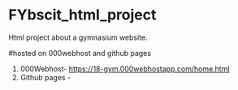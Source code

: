# FYbscit_html_project
Html project about a gymnasium website.

#hosted on 000webhost and github pages
1. 000Webhost- https://18-gym.000webhostapp.com/home.html
2. Github pages - 


